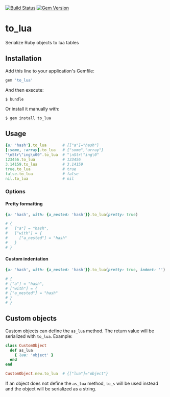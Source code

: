 [![Build Status](https://travis-ci.org/mntnorv/to_lua.svg)](https://travis-ci.org/mntnorv/to_lua)
[![Gem Version](https://badge.fury.io/rb/to_lua.svg)](http://badge.fury.io/rb/to_lua)

# to_lua
Serialize Ruby objects to lua tables

## Installation

Add this line to your application's Gemfile:

```ruby
gem 'to_lua'
```

And then execute:

    $ bundle

Or install it manually with:

    $ gem install to_lua

## Usage

```ruby
{a: 'hash'}.to_lua       # {["a"]="hash"}
[:some, :array].to_lua   # {"some","array"}
"\nStr\"ing\x00".to_lua  # "\nStr\"ing\0"
123456.to_lua            # 123456
3.14159.to_lua           # 3.14159
true.to_lua              # true
false.to_lua             # false
nil.to_lua               # nil
```

### Options
#### Pretty formatting

```ruby
{a: 'hash', with: {a_nested: 'hash'}}.to_lua(pretty: true)

# {
#   ["a"] = "hash",
#   ["with"] = {
#     ["a_nested"] = "hash"
#   }
# }

```

#### Custom indentation

```ruby
{a: 'hash', with: {a_nested: 'hash'}}.to_lua(pretty: true, indent: '')

# {
# ["a"] = "hash",
# ["with"] = {
# ["a_nested"] = "hash"
# }
# }
```

## Custom objects

Custom objects can define the `as_lua` method. The return value will be
serialized with `to_lua`. Example:

```ruby
class CustomObject
  def as_lua
    { lua: 'object' }
  end
end

CustomObject.new.to_lua  # {["lua"]="object"}
```

If an object does not define the `as_lua` method, `to_s` will be used instead
and the object will be serialized as a string.
